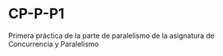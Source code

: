# CP-P-P1
Primera práctica de la parte de paralelismo de la asignatura de Concurrencia y Paralelismo
